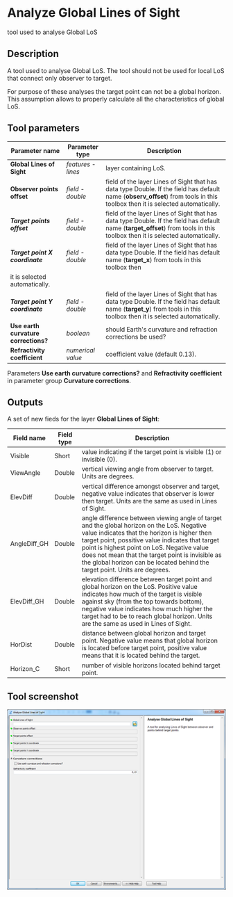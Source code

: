 # Analyze Global Lines of Sight

tool used to analyse Global LoS

## Description

A tool used to analyse Global LoS. The tool should not be used for local LoS that connect only observer to target.

For purpose of these analyses the target point can not be a global horizon. This assumption allows to properly calculate all the characteristics of global LoS.

## Tool parameters

| Parameter name | Parameter type | Description |
|-------------|-------------|-----|
| **Global Lines of Sight** | *features - lines* | layer containing LoS. |
| **Observer points offset** | *field - double* | field of the layer Lines of Sight that has data type Double. If the field has default name (**observ_offset**) from tools in this toolbox then it is selected automatically. |
| _**Target points offset**_ | *field - double* | field of the layer Lines of Sight that has data type Double. If the field has default name (**target_offset**) from tools in this toolbox then it is selected automatically. |
| _**Target point X coordinate**_ | *field - double* | field of the layer Lines of Sight that has data type Double. If the field has default name (**target_x**) from tools in this toolbox then
it is selected automatically. |
| _**Target point Y coordinate**_ | *field - double* | field of the layer Lines of Sight that has data type Double. If the field has default name (**target_y**) from tools in this toolbox then it is selected automatically. |
| **Use earth curvature corrections?** | *boolean* | should Earth's curvature and refraction corrections be used? |
| **Refractivity coefficient** | *numerical value* | coefficient value (default 0.13). |

Parameters **Use earth curvature corrections?** and **Refractivity coefficient** in parameter group **Curvature corrections**.

## Outputs

A set of new fieds for the layer **Global Lines of Sight**:

| Field name | Field type | Description |
|-------------|-------------|-----|
| Visible | Short | value indicating if the target point is visible (1) or invisible (0). | 
| ViewAngle | Double | vertical viewing angle from observer to target. Units are degrees. | 
| ElevDiff | Double | vertical difference amongst observer and target, negative value indicates that observer is lower then target. Units are the same as used in Lines of Sight. | 
| AngleDiff\_GH | Double | angle difference between viewing angle of target and the global horizon on the LoS. Negative value indicates that the horizon is higher then target point, possitive value indicates that target point is highest point on LoS. Negative value does not mean that the target point is invisible as the global horizon can be located behind the target point. Units are degrees. | 
| ElevDiff\_GH | Double | elevation difference between target point and global horizon on the LoS. Positive value indicates how much of the target is visible against sky (from the top towards bottom), negative value indicates how much higher the target had to be to reach global horizon. Units are the same as used in Lines of Sight. | 
| HorDist | Double | distance between global horizon and target point. Negative value means that global horizon is located before target point, positive value means that it is located behind the target. | 
| Horizon\_C | Short | number of visible horizons located behind target point. |

## Tool screenshot

![Analyze Global Lines of Sight tool](./images/analyse_global_LoS.png)
	